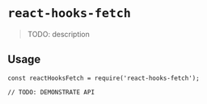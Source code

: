 # `react-hooks-fetch`

> TODO: description

## Usage

```
const reactHooksFetch = require('react-hooks-fetch');

// TODO: DEMONSTRATE API
```
